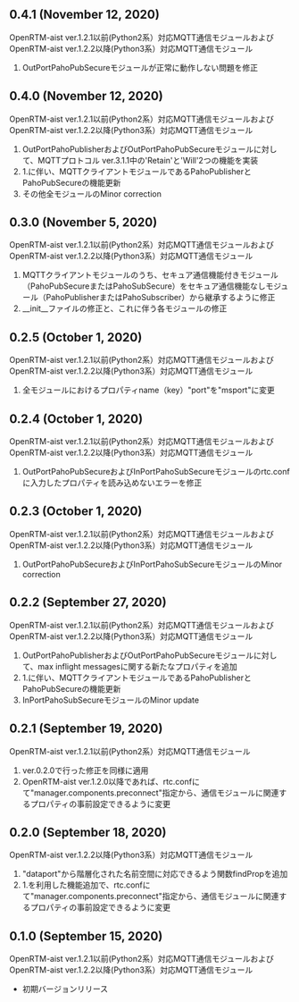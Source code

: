 ## 0.4.1 (November 12, 2020)
OpenRTM-aist ver.1.2.1以前(Python2系）対応MQTT通信モジュールおよびOpenRTM-aist ver.1.2.2以降(Python3系）対応MQTT通信モジュール
1. OutPortPahoPubSecureモジュールが正常に動作しない問題を修正

## 0.4.0 (November 12, 2020)
OpenRTM-aist ver.1.2.1以前(Python2系）対応MQTT通信モジュールおよびOpenRTM-aist ver.1.2.2以降(Python3系）対応MQTT通信モジュール
1. OutPortPahoPublisherおよびOutPortPahoPubSecureモジュールに対して、MQTTプロトコル ver.3.1.1中の'Retain'と'Will'2つの機能を実装
1. 1.に伴い、MQTTクライアントモジュールであるPahoPublisherとPahoPubSecureの機能更新
1. その他全モジュールのMinor correction

## 0.3.0 (November 5, 2020)
OpenRTM-aist ver.1.2.1以前(Python2系）対応MQTT通信モジュールおよびOpenRTM-aist ver.1.2.2以降(Python3系）対応MQTT通信モジュール
1. MQTTクライアントモジュールのうち、セキュア通信機能付きモジュール（PahoPubSecureまたはPahoSubSecure）をセキュア通信機能なしモジュール（PahoPublisherまたはPahoSubscriber）から継承するように修正
1. __init__ファイルの修正と、これに伴う各モジュールの修正

## 0.2.5 (October 1, 2020)
OpenRTM-aist ver.1.2.1以前(Python2系）対応MQTT通信モジュールおよびOpenRTM-aist ver.1.2.2以降(Python3系）対応MQTT通信モジュール
1. 全モジュールにおけるプロパティname（key）"port"を"msport"に変更

## 0.2.4 (October 1, 2020)
OpenRTM-aist ver.1.2.1以前(Python2系）対応MQTT通信モジュールおよびOpenRTM-aist ver.1.2.2以降(Python3系）対応MQTT通信モジュール
1. OutPortPahoPubSecureおよびInPortPahoSubSecureモジュールのrtc.confに入力したプロパティを読み込めないエラーを修正

## 0.2.3 (October 1, 2020)
OpenRTM-aist ver.1.2.1以前(Python2系）対応MQTT通信モジュールおよびOpenRTM-aist ver.1.2.2以降(Python3系）対応MQTT通信モジュール
1. OutPortPahoPubSecureおよびInPortPahoSubSecureモジュールのMinor correction

## 0.2.2 (September 27, 2020)
OpenRTM-aist ver.1.2.1以前(Python2系）対応MQTT通信モジュールおよびOpenRTM-aist ver.1.2.2以降(Python3系）対応MQTT通信モジュール
1. OutPortPahoPublisherおよびOutPortPahoPubSecureモジュールに対して、max inflight messagesに関する新たなプロパティを追加
1. 1.に伴い、MQTTクライアントモジュールであるPahoPublisherとPahoPubSecureの機能更新
1. InPortPahoSubSecureモジュールのMinor update

## 0.2.1 (September 19, 2020)
OpenRTM-aist ver.1.2.1以前(Python2系）対応MQTT通信モジュール
1. ver.0.2.0で行った修正を同様に適用
1. OpenRTM-aist ver.1.2.0以降であれば、rtc.confにて"manager.components.preconnect"指定から、通信モジュールに関連するプロパティの事前設定できるように変更

## 0.2.0 (September 18, 2020)
OpenRTM-aist ver.1.2.2以降(Python3系）対応MQTT通信モジュール
1. "dataport"から階層化された名前空間に対応できるよう関数findPropを追加
1. 1.を利用した機能追加で、rtc.confにて"manager.components.preconnect"指定から、通信モジュールに関連するプロパティの事前設定できるように変更

## 0.1.0 (September 15, 2020)
OpenRTM-aist ver.1.2.1以前(Python2系）対応MQTT通信モジュールおよびOpenRTM-aist ver.1.2.2以降(Python3系）対応MQTT通信モジュール
* 初期バージョンリリース
